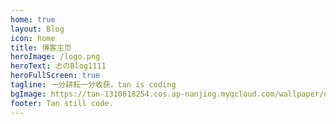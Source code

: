 ```yaml
---
home: true
layout: Blog
icon: home
title: 博客主页
heroImage: /logo.png
heroText: 忐のBlog1111
heroFullScreen: true
tagline: 一分耕耘一分收获，tan is coding
bgImage: https://tan-1310818254.cos.ap-nanjing.myqcloud.com/wallpaper/dsBuffer.bmp.png
footer: Tan still code.
---
```


